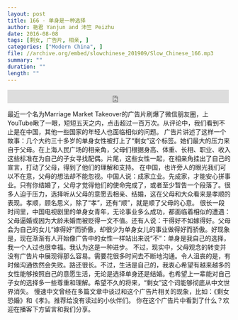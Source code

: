 ```yaml
---
layout: post
title: 166 - 单身是一种选择
author: 艳君 Yanjun and 沛竺 Peizhu
date: 2016-08-08
tags: [剩女, 广告片, 相亲, ]
categories: ["Modern China", ]
file: //archive.org/embed/slowchinese_201909/Slow_Chinese_166.mp3
summary: ""
duration: ""
length: ""
---
```


<iframe src="https://archive.org/embed/slowchinese_201909/Slow_Chinese_166.mp3" width="500" height="30" frameborder="0" webkitallowfullscreen="true" mozallowfullscreen="true" allowfullscreen></iframe>

最近一个名为Marriage Market Takeover的广告片刷爆了微信朋友圈，上YouTube瞅了一眼，短短五天之内，点击超过一百万次。从评论中，我们看到不止是在中国，其他一些国家的年轻人也面临相似的问题。
广告片讲述了这样一个故事：几个大约三十多岁的单身女性被打上了“剩女”这个标签。她们最大的压力来自于父母。在上海人民广场的相亲角，父母们根据身高、体重、长相、职业、收入这些标准在为自己的子女寻找配偶。片尾，这些女性一起，在相亲角挂出了自己的宣言，打动了父母，得到了他们的理解和支持。
在中国，也许旁人的眼光我们可以不在意，父母的想法却不能忽视。中国人说：成家立业。先成家，才能安心拼事业。只有你结婚了，父母才觉得他们的使命完成了，或者至少暂告一个段落了。很多人迫于压力，选择听从父母的意愿去相亲、结婚，这在父母和大众看来是孝顺的表现。孝顺，顾名思义，除了“孝”，还有“顺”，就是顺了父母的心意。
很长一段时间里，中国电视剧里的单身女青年，无论事业多么成功，都面临着相似的遭遇：父母逼婚或因为大龄未婚而被贬得一文不值。还有人说：干得好不如嫁得好。父母会为自己的女儿“嫁得好”而骄傲，却很少为单身女儿的事业做得好而骄傲。好现象是，现在渐渐有人开始像广告中的女性一样站出来说“不”：单身是我自己的选择，我一个人过也很幸福。我认为这是一种进步。
不过，现实中，父母观念的转变并没有广告片中展现得那么容易。需要花很多时间去不断地沟通。令人沮丧的是，有时候沟通依然会失败。路还很长。不过，生活是自己的，我衷心希望有越来越多的女性能够按照自己的意愿生活，无论是选择单身还是结婚。也希望上一辈能对自己子女的选择多一些尊重和理解。希望不久的将来，“剩女”这个词能够彻底从中文世界消失。
慢速中文曾经在多篇文章中谈过和这个广告片相关的现象，比如：《剩女恐婚》和《孝》。推荐给没有读过的小伙伴们。
你在这个广告片中看到了什么？欢迎在播客下方留言和我们分享。
